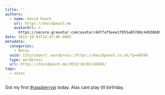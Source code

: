 ```yaml
---
title: ''
authors:
  - name: David Peach
    url: https://davidpeach.me
    avatarUrl: >-
      https://secure.gravatar.com/avatar/4d7faf5eee1f055a85788c44936b8995eaab6dfb004e7854ec747ccb272e91ee?s=96&d=mm&r=g
date: 2013-10-03T14:47:00.000Z
metadata:
  categories:
    - Notes
  uuid: 11ty/import::wordpress::https://davidpeach.co.uk/?p=48586
  type: wordpress
  url: https://davidpeach.me/2013/10/03/48586/
tags:
  - notes
---
```

Got my first [#raspberrypi](https://twitter.com/search?q=%23raspberrypi) today. Alas cant play till birthday.